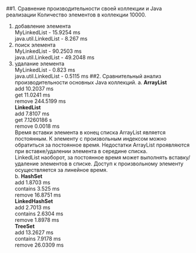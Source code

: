 ##1. Сравнение производительности своей коллекции и Java реализации
Количество элементов в коллекции 10000.
1. добавление элемента  
MyLinkedList - 15.9254 ms  
java.util.LinkedList - 8.267 ms
2. поиск элемента  
MyLinkedList - 90.2503 ms  
java.util.LinkedList - 49.2048 ms
3. удалание элемента  
MyLinkedList - 0.823 ms  
java.util.LinkedList - 0.5115 ms
##2. Сравнительный анализ производительности основных Java коллекций.
a.  **ArrayList**   
add 10.2037 ms  
get 11.0241 ms  
remove 244.5199 ms  
**LinkedList**  
add 7.8107 ms  
get 7.1260186 s  
remove 0.0018 ms  
Время вставки элемента в конец списка ArrayList является постоянным. К элементу с произвольным индексом можно обратиться за постоянное время. Недостатки ArrayList проявляются при вставке/удалении элемента в середине списка.  
LinkedList наоборот, за постоянное время может выполнять вставку/удаление элементов в списке. Доступ к произвольному элементу осуществляется за линейное время.  
b. **HashSet**  
add 1.8703 ms  
contains 3.525 ms  
remove 16.8751 ms  
**LinkedHashSet**  
add 2.7013 ms  
contains 2.6304 ms  
remove 1.8978 ms  
**TreeSet**  
add 13.2627 ms  
contains 7.9178 ms  
remove 26.0309 ms  


